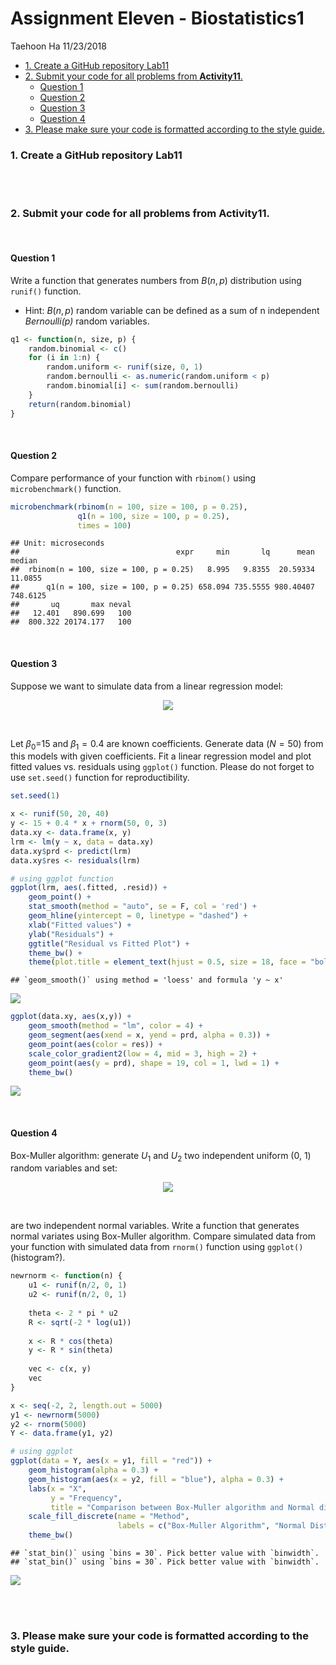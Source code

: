 Assignment Eleven - Biostatistics1
================
Taehoon Ha
11/23/2018

-   [1. Create a GitHub repository Lab11](#create-a-github-repository-lab11)
-   [2. Submit your code for all problems from **Activity11**.](#submit-your-code-for-all-problems-from-activity11.)
    -   [Question 1](#question-1)
    -   [Question 2](#question-2)
    -   [Question 3](#question-3)
    -   [Question 4](#question-4)
-   [3. Please make sure your code is formatted according to the style guide.](#please-make-sure-your-code-is-formatted-according-to-the-style-guide.)

### 1. Create a GitHub repository Lab11

<br><br>

### 2. Submit your code for all problems from **Activity11**.

<br>

#### Question 1

Write a function that generates numbers from *B*(*n*, *p*) distribution using `runif()` function.

-   Hint: *B*(*n*, *p*) random variable can be defined as a sum of n independent *Bernoulli(p)* random variables.

``` r
q1 <- function(n, size, p) {
    random.binomial <- c()
    for (i in 1:n) {
        random.uniform <- runif(size, 0, 1)
        random.bernoulli <- as.numeric(random.uniform < p)
        random.binomial[i] <- sum(random.bernoulli)
    }
    return(random.binomial)
}
```

<br>

#### Question 2

Compare performance of your function with `rbinom()` using `microbenchmark()` function.

``` r
microbenchmark(rbinom(n = 100, size = 100, p = 0.25),
               q1(n = 100, size = 100, p = 0.25),
               times = 100)
```

    ## Unit: microseconds
    ##                                   expr     min       lq      mean   median
    ##  rbinom(n = 100, size = 100, p = 0.25)   8.995   9.8355  20.59334  11.0855
    ##      q1(n = 100, size = 100, p = 0.25) 658.094 735.5555 980.40407 748.6125
    ##       uq       max neval
    ##   12.401   890.699   100
    ##  800.322 20174.177   100

<br>

#### Question 3

Suppose we want to simulate data from a linear regression model:

<p align="center">
<img src = 'https://ws1.sinaimg.cn/large/006tNbRwly1fxgcsuhyd6j30jj02faa6.jpg'>
</p>
<br>

Let *β*<sub>0</sub>=15 and *β*<sub>1</sub> = 0.4 are known coefficients. Generate data (*N* = 50) from this models with given coefficients. Fit a linear regression model and plot fitted values vs. residuals using `ggplot()` function. Please do not forget to use `set.seed()` function for reproductibility.

``` r
set.seed(1)

x <- runif(50, 20, 40)
y <- 15 + 0.4 * x + rnorm(50, 0, 3)
data.xy <- data.frame(x, y)
lrm <- lm(y ~ x, data = data.xy)
data.xy$prd <- predict(lrm)
data.xy$res <- residuals(lrm)

# using ggplot function
ggplot(lrm, aes(.fitted, .resid)) + 
    geom_point() + 
    stat_smooth(method = "auto", se = F, col = 'red') + 
    geom_hline(yintercept = 0, linetype = "dashed") + 
    xlab("Fitted values") + 
    ylab("Residuals") + 
    ggtitle("Residual vs Fitted Plot") +
    theme_bw() + 
    theme(plot.title = element_text(hjust = 0.5, size = 18, face = "bold"))
```

    ## `geom_smooth()` using method = 'loess' and formula 'y ~ x'

![](Assignment11_Lab11_files/figure-markdown_github/unnamed-chunk-3-1.png)

``` r
ggplot(data.xy, aes(x,y)) +
    geom_smooth(method = "lm", color = 4) +
    geom_segment(aes(xend = x, yend = prd, alpha = 0.3)) +
    geom_point(aes(color = res)) +
    scale_color_gradient2(low = 4, mid = 3, high = 2) +
    geom_point(aes(y = prd), shape = 19, col = 1, lwd = 1) +
    theme_bw()
```

![](Assignment11_Lab11_files/figure-markdown_github/unnamed-chunk-3-2.png)

<br>

#### Question 4

Box-Muller algorithm: generate *U*<sub>1</sub> and *U*<sub>2</sub> two independent uniform (0, 1) random variables and set:

<p align="center">
<img src = 'https://ws1.sinaimg.cn/large/006tNbRwly1fxgqt6hpblj309i042t8q.jpg'>
</p>
<br>

are two independent normal variables. Write a function that generates normal variates using Box-Muller algorithm. Compare simulated data from your function with simulated data from `rnorm()` function using `ggplot()` (histogram?).

``` r
newrnorm <- function(n) {
    u1 <- runif(n/2, 0, 1)
    u2 <- runif(n/2, 0, 1)
    
    theta <- 2 * pi * u2
    R <- sqrt(-2 * log(u1))
    
    x <- R * cos(theta)
    y <- R * sin(theta)
    
    vec <- c(x, y)
    vec
}

x <- seq(-2, 2, length.out = 5000)
y1 <- newrnorm(5000)
y2 <- rnorm(5000)
Y <- data.frame(y1, y2)

# using ggplot
ggplot(data = Y, aes(x = y1, fill = "red")) +
    geom_histogram(alpha = 0.3) + 
    geom_histogram(aes(x = y2, fill = "blue"), alpha = 0.3) +
    labs(x = "X", 
         y = "Frequency", 
         title = "Comparison between Box-Muller algorithm and Normal distribution") + 
    scale_fill_discrete(name = "Method", 
                        labels = c("Box-Muller Algorithm", "Normal Distribution")) +
    theme_bw()
```

    ## `stat_bin()` using `bins = 30`. Pick better value with `binwidth`.
    ## `stat_bin()` using `bins = 30`. Pick better value with `binwidth`.

![](Assignment11_Lab11_files/figure-markdown_github/unnamed-chunk-4-1.png)

<br><br>

### 3. Please make sure your code is formatted according to the style guide.
